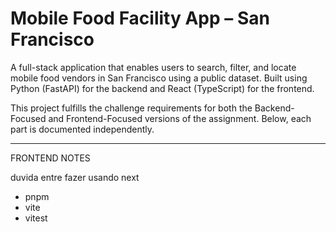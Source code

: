 # Mobile Food Facility App – San Francisco

A full-stack application that enables users to search, filter, and locate mobile food vendors in San Francisco using a public dataset. Built using Python (FastAPI) for the backend and React (TypeScript) for the frontend.

This project fulfills the challenge requirements for both the Backend-Focused and Frontend-Focused versions of the assignment. Below, each part is documented independently.

---


FRONTEND NOTES

duvida entre fazer usando next

- pnpm
- vite
- vitest
